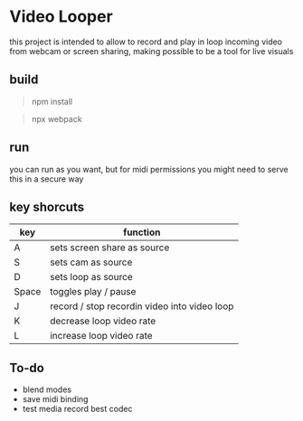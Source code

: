 # Video Looper 

this project is intended to allow to record and play in loop incoming video from webcam or screen sharing, making possible to be a tool for live visuals 

## build 

> npm install
 
> npx webpack

## run

you can run as you want, but for midi permissions you might need to serve this in a secure way

## key shorcuts


| key | function |
| --- | --- |
| A | sets screen share as source |
| S | sets cam as source |
| D | sets loop as source | 
| Space | toggles play / pause | 
| J | record / stop recordin video into video loop |
| K | decrease loop video rate | 
| L | increase loop video rate | 


## To-do 

- blend modes 
- save midi binding 
- test media record best codec